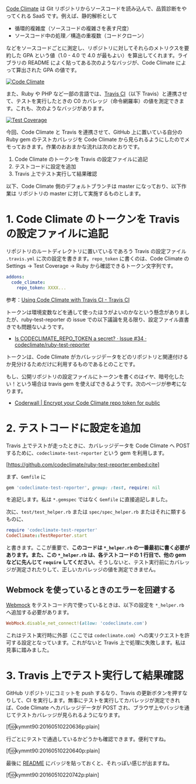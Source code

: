 <!-- Code Climate + Travis CI で gem のテストカバレッジを自動測定する -->

[Code Climate](https://codeclimate.com/) は Git リポジトリからソースコードを読み込んで、品質診断をやってくれる SaaS です。例えば、静的解析として

- 循環的複雑度（ソースコードの複雑さを表す尺度）
- ソースコード中の処理／構造の重複数（コードクローン）

などをソースコードごとに測定し、リポジトリに対してそれらのメトリクスを要約した GPA という値（1.0 - 4.0 で 4.0 が最もよい）を算出してくれます。ライブラリの README によく貼ってある次のようなバッジが、Code Climate によって算出された GPA の値です。

[![Code Climate](https://codeclimate.com/github/kymmt90/hatenablog/badges/gpa.svg)](https://codeclimate.com/github/kymmt90/hatenablog)

また、Ruby や PHP など一部の言語では、[Travis CI](http://travis-ci.org)（以下 Travis）と連携させて、テストを実行したときの C0 カバレッジ（命令網羅率）の値を測定できます。これも、次のようなバッジがあります。

[![Test Coverage](https://codeclimate.com/github/kymmt90/hatenablog/badges/coverage.svg)](https://codeclimate.com/github/kymmt90/hatenablog/coverage)

今回、Code Climate と Travis を連携させて、GitHub 上に置いている自分の Ruby gem のテストカバレッジを Code Climate から見られるようにしたのでメモっておきます。作業のおおまかな流れは次のとおりです。

1. Code Climate のトークンを Travis の設定ファイルに追記
2. テストコードに設定を追加
3. Travis 上でテスト実行して結果確認

以下、Code Climate 側のデフォルトブランチは master になっており、以下作業は リポジトリの master に対して実施するものとします。

# 1. Code Climate のトークンを Travis の設定ファイルに追記

リポジトリのルートディレクトリに置いているであろう Travis の設定ファイル `.travis.yml` に次の設定を書きます。`repo_token` に書くのは、Code Climate の Settings → Test Coverage → Ruby から確認できるトークン文字列です。

```yaml
addons:
  code_climate:
    repo_token: XXXX...
```

参考：[Using Code Climate with Travis CI - Travis CI](https://docs.travis-ci.com/user/code-climate/)

トークンは環境変数などを通して使ったほうがよいのかなという懸念がありましたが、ruby-test-reporter の issue での以下議論を見る限り、設定ファイル直書きでも問題ないようです。

- [Is CODECLIMATE_REPO_TOKEN a secret? · Issue #34 · codeclimate/ruby-test-reporter](https://github.com/codeclimate/ruby-test-reporter/issues/34)

トークンは、Code Climate がカバレッジデータをどのリポジトリと関連付けるか見分けるためだけに利用するものであるとのことです。

もし、公開リポジトリの設定ファイルにトークンを書くのはイヤ、暗号化したい！という場合は travis gem を使えばできるようです。次のページが参考になります。

- [Coderwall | Encrypt your Code Climate repo token for public](https://coderwall.com/p/5mtq6q/encrypt-your-code-climate-repo-token-for-public-repositories-on-travis-ci)

# 2. テストコードに設定を追加

Travis 上でテストが走ったときに、カバレッジデータを Code Climate へ POST するために、`codeclimate-test-reporter` という gem を利用します。

[https://github.com/codeclimate/ruby-test-reporter:embed:cite]

まず、`Gemfile` に

```ruby
gem 'codeclimate-test-reporter', group: :test, require: nil
```

を追記します。私は `*.gemspec` ではなく `Gemfile` に直接追記しました。

次に、`test/test_helper.rb` または `spec/spec_helper.rb` またはそれに類するものに、

```ruby
require 'codeclimate-test-reporter'
CodeClimate::TestReporter.start
```

と書きます。ここが重要で、**このコードは `*_helper.rb` の一番最初に書く必要があります。また、この `*_helper.rb` は、各テストコードの 1 行目で、他の gem などに先んじて `require` してください**。そうしないと、テスト実行前にカバレッジが測定されたりして、正しいカバレッジの値を測定できません。

## Webmock を使っているときのエラーを回避する

[Webmock](https://github.com/bblimke/webmock) をテストコード内で使っているときは、以下の設定を `*_helper.rb` へ追加する必要があります。

```ruby
WebMock.disable_net_connect!(allow: 'codeclimate.com')
```

これはテスト実行時に外部（ここでは `codeclimate.com`）への実リクエストを許可する設定となっています。これがないと Travis 上で処理に失敗します。私は見事に踏みました。

# 3. Travis 上でテスト実行して結果確認

GitHub リポジトリにコミットを push するなり、Travis の更新ボタンを押すなりして、CI を実行します。無事にテストを実行してカバレッジが測定できれば、Code Climate へカバレッジデータが POST され、ブラウザ上やバッジを通じてテストカバレッジが見られるようになります。

[f:id:kymmt90:20160510220636p:plain]

行ごとにテストで通過しているかどうかも確認できます。便利ですね。

[f:id:kymmt90:20160510220640p:plain]

最後に [README](https://github.com/kymmt90/hatenablog/blob/master/README.md) にバッジを貼っておくと、それっぽい感じが出ますね。

[f:id:kymmt90:20160510220742p:plain]
